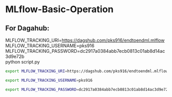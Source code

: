 # MLflow-Basic-Operation



## For Dagahub:

MLFLOW_TRACKING_URI=https://dagshub.com/pks916/endtoendml.mlflow \
MLFLOW_TRACKING_USERNAME=pks916 \
MLFLOW_TRACKING_PASSWORD=dc2917a0384abb7ecb0813c01ab8d14ac3d9e72b \
python script.py

```bash
export MLFLOW_TRACKING_URI=https://dagshub.com/pks916/endtoendml.mlflow

export MLFLOW_TRACKING_USERNAME=pks916

export MLFLOW_TRACKING_PASSWORD=dc2917a0384abb7ecb0813c01ab8d14ac3d9e72b
```
